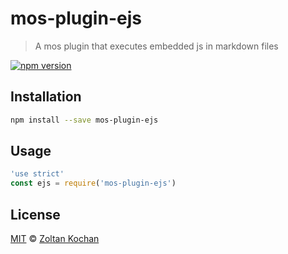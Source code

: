 <!--@'# ' + pkg.name-->
# mos-plugin-ejs
<!--/@-->

<!--@'> ' + pkg.description-->
> A mos plugin that executes embedded js in markdown files
<!--/@-->

<!--@shields.flatSquare('npm')-->
[![npm version](https://img.shields.io/npm/v/mos-plugin-ejs.svg?style=flat-square)](https://www.npmjs.com/package/mos-plugin-ejs)
<!--/@-->

<!--@installation()-->
## Installation

```sh
npm install --save mos-plugin-ejs
```
<!--/@-->

## Usage

<!--@example('./example.js')-->
```js
'use strict'
const ejs = require('mos-plugin-ejs')
```
<!--/@-->

<!--@license()-->
## License

[MIT](./LICENSE) © [Zoltan Kochan](http://kochan.io)
<!--/@-->
